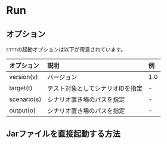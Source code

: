 # Run

## オプション

`ETTT`の起動オプションは以下が用意されています。


|オプション|説明|例|
|:---|:---|:---|
|version(v)|バージョン|1.0|
|target(t)|テスト対象としてシナリオIDを指定|-|
|scenario(s)|シナリオ置き場のパスを指定|-|
|output(o)|シナリオ置き場のパスを指定|-|

## Jarファイルを直接起動する方法